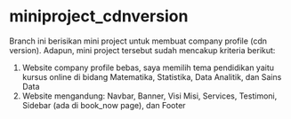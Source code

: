 # miniproject_cdnversion

Branch ini berisikan mini project untuk membuat company profile (cdn version).
Adapun, mini project tersebut sudah mencakup kriteria berikut:
1. Website company profile bebas, saya memilih tema pendidikan yaitu kursus online di bidang Matematika, Statistika, Data Analitik, dan Sains Data
2. Website mengandung: Navbar, Banner, Visi Misi, Services, Testimoni, Sidebar (ada di book_now page), dan Footer
